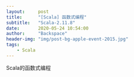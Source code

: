 ```yaml
---
layout:     post
title:      "[Scala] 函数式编程"
subtitle:   "Scala-2.11.8"
date:       2020-05-24 10:54:00
author:     "Backspace"
header-img: "img/post-bg-apple-event-2015.jpg"
tags:
    - Scala
---
```


Scala的函数式编程